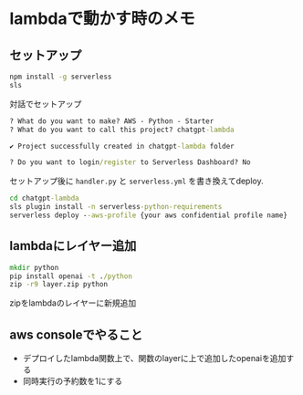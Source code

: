 # lambdaで動かす時のメモ

## セットアップ

```cmd
npm install -g serverless
sls
```

対話でセットアップ

```cmd
? What do you want to make? AWS - Python - Starter
? What do you want to call this project? chatgpt-lambda

✔ Project successfully created in chatgpt-lambda folder

? Do you want to login/register to Serverless Dashboard? No
```

セットアップ後に `handler.py` と `serverless.yml` を書き換えてdeploy.

```cmd
cd chatgpt-lambda
sls plugin install -n serverless-python-requirements
serverless deploy --aws-profile {your aws confidential profile name}
```


## lambdaにレイヤー追加

```cmd
mkdir python
pip install openai -t ./python
zip -r9 layer.zip python
```

zipをlambdaのレイヤーに新規追加


## aws consoleでやること

* デプロイしたlambda関数上で、関数のlayerに上で追加したopenaiを追加する
* 同時実行の予約数を1にする
